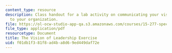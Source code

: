 ```yaml
---
content_type: resource
description: Class handout for a lab activity on communicating your vision of leadership
  to your organization.
file: https://ol-ocw-studio-app-qa.s3.amazonaws.com/courses/15-277-special-seminar-in-communications-leadership-and-personal-effectiveness-coaching-fall-2008/f01db1f381f8ad4ba8d69ed449daf72e_handout_9.pdf
file_type: application/pdf
resourcetype: Document
title: The Vision of Leadership Exercise
uid: f01db1f3-81f8-ad4b-a8d6-9ed449daf72e
---
```

